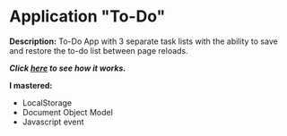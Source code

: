 # Application "To-Do"

**Description:** To-Do App with 3 separate task lists with the ability to save and restore the to-do list between page reloads. 

__*Click [here](https://zhenshenzarukina.github.io/to-do-app/) to see how it works.*__

**I mastered:**
* LocalStorage
* Document Object Model
* Javascript event

